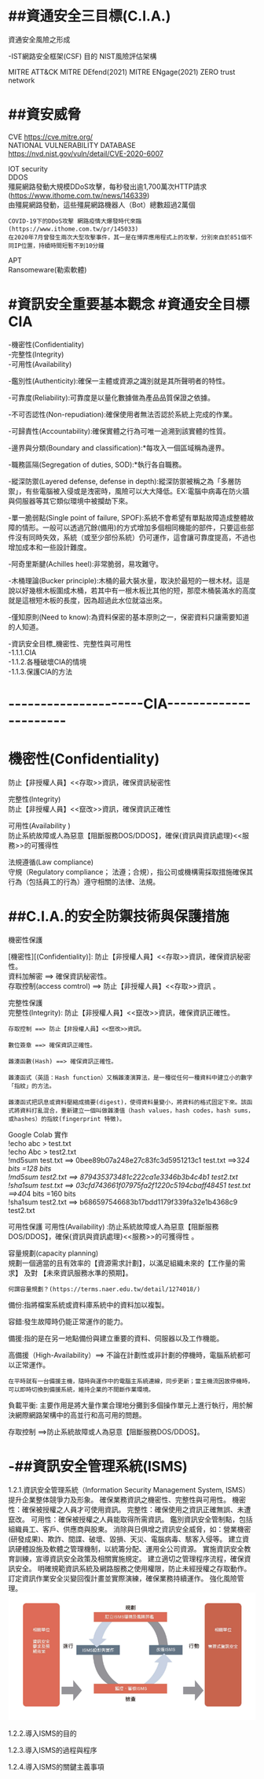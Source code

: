 ##資通安全三目標(C.I.A.)
======
資通安全風險之形成

-IST網路安全框架(CSF)
   目的
NIST風險評估架構

MITRE ATT&CK
MITRE DEfend(2021)
MITRE ENgage(2021)
ZERO trust network




##資安威脅  
=======
CVE <https://cve.mitre.org/>   
NATIONAL VULNERABILITY DATABASE <https://nvd.nist.gov/vuln/detail/CVE-2020-6007>  


IOT security  
DDOS  
    殭屍網路發動大規模DDoS攻擊，每秒發出逾1,700萬次HTTP請求 (https://www.ithome.com.tw/news/146339)  
    由殭屍網路發動，這些殭屍網路機器人（Bot）總數超過2萬個  
     
    COVID-19下的DDoS攻擊 網路疫情大爆發時代來臨(https://www.ithome.com.tw/pr/145033)  
    在2020年7月曾發生兩次大型攻擊事件，其一是在博弈應用程式上的攻擊，分別來自於851個不同IP位置，持續時間短暫不到10分鐘  
 
    
  
APT  
Ransomeware(勒索軟體)  



#資訊安全重要基本觀念  #資通安全目標CIA  
======
-機密性(Confidentiality)  
-完整性(Integrity)  
-可用性(Availability)  

-鑑別性(Authenticity):確保一主體或資源之識別就是其所聲明者的特性。  

-可靠度(Reliability):可靠度是以量化數據做為產品品質保證之依據。

-不可否認性(Non-repudiation):確保使用者無法否認於系統上完成的作業。

-可歸責性(Accountability):確保實體之行為可唯一追溯到該實體的性質。  

-邊界與分類(Boundary and classification):*每攻入一個區域稱為邊界。    

-職務區隔(Segregation of duties, SOD):*執行各自職務。  

-縱深防禦(Layered defense, defense in depth):縱深防禦被稱之為「多層防禦」，有些電腦被入侵或是洩密時，風險可以大大降低。EX:電腦中病毒在防火牆與伺服器等其它類似環境中被攔劫下來。  

-單一脆弱點(Single point of failure, SPOF):系統不會希望有單點故障造成整體故障的情形。一般可以透過冗餘(備用)的方式增加多個相同機能的部件，只要這些部件沒有同時失效，系統（或至少部份系統）仍可運作，這會讓可靠度提高，不過也增加成本和一些設計難度。

-阿奇里斯腱(Achilles heel):非常脆弱，易攻難守。

-木桶理論(Bucker principle):木桶的最大裝水量，取決於最短的一根木材。這是說以好幾根木板圍成木桶，若其中有一根木板比其他的短，那麼木桶裝滿水的高度就是這根短木板的長度，因為超過此水位就溢出來。  

-僅知原則(Need to know):為資料保密的基本原則之一，保密資料只讓需要知道的人知道。  

-資訊安全目標_機密性、完整性與可用性  
   -1.1.1.CIA  
   -1.1.2.各種破壞CIA的情境  
   -1.1.3.保護CIA的方法  
   
---------------------CIA----------------------  
====
機密性(Confidentiality)  
===
防止【非授權人員】<<存取>>資訊，確保資訊秘密性  

完整性(Integrity)  
防止【非授權人員】<<竄改>>資訊，確保資訊正確性  

可用性(Availability )  
防止系統故障或人為惡意【阻斷服務DOS/DDOS】，確保{資訊與資訊處理}<<服務>>的可獲得性  

法規遵循(Law compliance)  
守規（Regulatory compliance； 法遵；合規），指公司或機構需採取措施確保其行為（包括員工的行為）遵守相關的法律、法規。  
   

##C.I.A.的安全防禦技術與保護措施  
====
機密性保護  

[機密性][(Confidentiality)]: 防止【非授權人員】<<存取>>資訊，確保資訊秘密性。    
資料加解密 ==> 確保資訊秘密性。    
存取控制(access comtrol) ==> 防止【非授權人員】<<存取>>資訊 。   

完整性保護  
  完整性(Integrity): 防止【非授權人員】<<竄改>>資訊，確保資訊正確性。
  
    存取控制 ==> 防止【非授權人員】<<竄改>>資訊。    
    
    數位簽章 ==> 確保資訊正確性。    
    
    雜湊函數(Hash) ==> 確保資訊正確性。    
    
    雜湊函式（英語：Hash function）又稱雜湊演算法，是一種從任何一種資料中建立小的數字「指紋」的方法。  
    
    雜湊函式把訊息或資料壓縮成摘要(digest)，使得資料量變小，將資料的格式固定下來。該函式將資料打亂混合，重新建立一個叫做雜湊值（hash values，hash codes，hash sums，或hashes）的指紋(fingerprint 特徵)。  
    
Google Colab 實作  
  !echo abc > test.txt  
  !echo Abc > test2.txt  
  !md5sum test.txt  ==> 0bee89b07a248e27c83fc3d5951213c1  test.txt  ==>32*4 bits =128 bits  
  !md5sum test2.txt ==> 879435373481c222ca1e3346b3b4c4b1  test2.txt  
  !sha1sum test.txt ==> 03cfd743661f07975fa2f1220c5194cbaff48451  test.txt ==>40*4 bits =160 bits  
  !sha1sum test2.txt ==> b686597546683b17bdd1179f339fa32e1b4368c9  test2.txt  
 

可用性保護
  可用性(Availability) :防止系統故障或人為惡意【阻斷服務DOS/DDOS】，確保{資訊與資訊處理}<<服務>>的可獲得性  。 
  
  容量規劃(capacity planning)  
    規劃一個適當的且有效率的【資源需求計劃】，以滿足組織未來的【工作量的需求】 及對 【未來資訊服務水準的預期】。
    
    何謂容量規劃？(https://terms.naer.edu.tw/detail/1274018/)  
  備份:指將檔案系統或資料庫系統中的資料加以複製。  
  
  容錯:發生故障時仍能正常運作的能力。  
 
  備援:指的是在另一地點備份與建立重要的資料、伺服器以及工作機能。  
  
  高備援（High-Availability）==> 不論在計劃性或非計劃的停機時，電腦系統都可以正常運作。  
  
    在平時就有一台備援主機，隨時與運作中的電腦主系統連線，同步更新；當主機流因故停機時，可以即時切換到備援系統，維持企業的不間斷作業環境。  
    
   負載平衡: 主要作用是將大量作業合理地分攤到多個操作單元上進行執行，用於解決網際網路架構中的高並行和高可用的問題。  
   
  存取控制 ==>防止系統故障或人為惡意【阻斷服務DOS/DDOS】。
  
  
  -##資訊安全管理系統(ISMS)    
  ===
   1.2.1.資訊安全管理系統（Information Security Management System, ISMS）  
      提升企業整体競爭力及形象。
      確保業務資訊之機密性、完整性與可用性。
      機密性：確保被授權之人員才可使用資訊。
      完整性：確保使用之資訊正確無誤、未遭竄改。
      可用性：確保被授權之人員能取得所需資訊。
      鑑別資訊安全管制點，包括組織員工、客戶、供應商與股東。
      消除與日俱增之資訊安全威脅，如：營業機密(研發成果)、欺詐、間諜、破壞、毀損、天災、電腦病毒、駭客入侵等。
      建立資訊硬體設施及軟體之管理機制，以統籌分配、運用全公司資源。
      實施資訊安全教育訓練，宣導資訊安全政策及相關實施規定。
      建立適切之管理程序流程，確保資訊安全。
      明確規範資訊系統及網路服務之使用權限，防止未經授權之存取動作。
      訂定資訊作業安全災變回復計畫並實際演練，確保業務持續運作。
      強化風險管理。
   ![擷取](https://github.com/j27554212/iPAS/blob/main/%E6%93%B7%E5%8F%96.PNG)
   
   1.2.2.導入ISMS的目的    
   
   1.2.3.導入ISMS的過程與程序    
   
   1.2.4.導入ISMS的關鍵主義事項    
   
   
